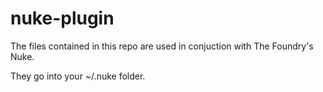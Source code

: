 nuke-plugin
===========

The files contained in this repo are used in conjuction with The Foundry's Nuke.

They go into your ~/.nuke folder.

